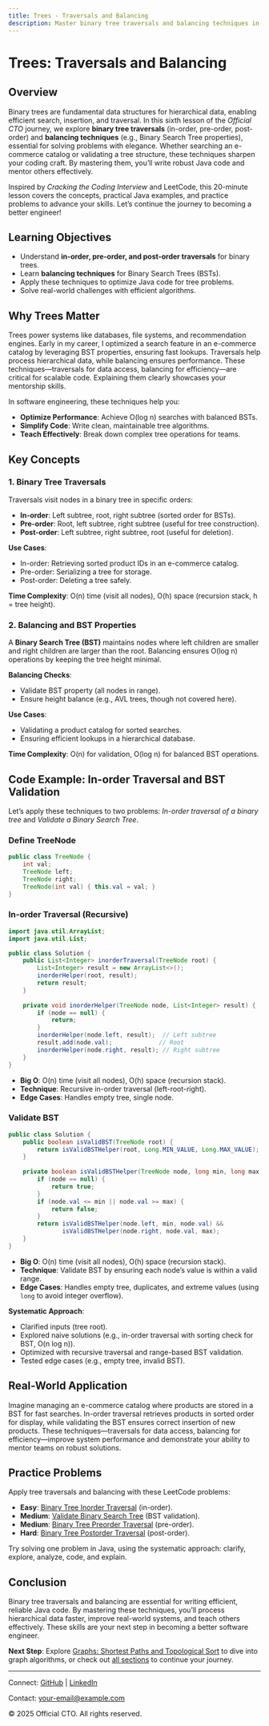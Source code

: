 ```yaml
---
title: Trees - Traversals and Balancing
description: Master binary tree traversals and balancing techniques in Java to solve problems efficiently, with practical examples for better software engineering.
---
```


# Trees: Traversals and Balancing

## Overview
Binary trees are fundamental data structures for hierarchical data, enabling efficient search, insertion, and traversal. In this sixth lesson of the *Official CTO* journey, we explore **binary tree traversals** (in-order, pre-order, post-order) and **balancing techniques** (e.g., Binary Search Tree properties), essential for solving problems with elegance. Whether searching an e-commerce catalog or validating a tree structure, these techniques sharpen your coding craft. By mastering them, you’ll write robust Java code and mentor others effectively.

Inspired by *Cracking the Coding Interview* and LeetCode, this 20-minute lesson covers the concepts, practical Java examples, and practice problems to advance your skills. Let’s continue the journey to becoming a better engineer!

## Learning Objectives
- Understand **in-order, pre-order, and post-order traversals** for binary trees.
- Learn **balancing techniques** for Binary Search Trees (BSTs).
- Apply these techniques to optimize Java code for tree problems.
- Solve real-world challenges with efficient algorithms.

## Why Trees Matter
Trees power systems like databases, file systems, and recommendation engines. Early in my career, I optimized a search feature in an e-commerce catalog by leveraging BST properties, ensuring fast lookups. Traversals help process hierarchical data, while balancing ensures performance. These techniques—traversals for data access, balancing for efficiency—are critical for scalable code. Explaining them clearly showcases your mentorship skills.

In software engineering, these techniques help you:
- **Optimize Performance**: Achieve O(log n) searches with balanced BSTs.
- **Simplify Code**: Write clean, maintainable tree algorithms.
- **Teach Effectively**: Break down complex tree operations for teams.

## Key Concepts
### 1. Binary Tree Traversals
Traversals visit nodes in a binary tree in specific orders:
- **In-order**: Left subtree, root, right subtree (sorted order for BSTs).
- **Pre-order**: Root, left subtree, right subtree (useful for tree construction).
- **Post-order**: Left subtree, right subtree, root (useful for deletion).

**Use Cases**:
- In-order: Retrieving sorted product IDs in an e-commerce catalog.
- Pre-order: Serializing a tree for storage.
- Post-order: Deleting a tree safely.

**Time Complexity**: O(n) time (visit all nodes), O(h) space (recursion stack, h = tree height).

### 2. Balancing and BST Properties
A **Binary Search Tree (BST)** maintains nodes where left children are smaller and right children are larger than the root. Balancing ensures O(log n) operations by keeping the tree height minimal.

**Balancing Checks**:
- Validate BST property (all nodes in range).
- Ensure height balance (e.g., AVL trees, though not covered here).

**Use Cases**:
- Validating a product catalog for sorted searches.
- Ensuring efficient lookups in a hierarchical database.

**Time Complexity**: O(n) for validation, O(log n) for balanced BST operations.

## Code Example: In-order Traversal and BST Validation
Let’s apply these techniques to two problems: *In-order traversal of a binary tree* and *Validate a Binary Search Tree*.

### Define TreeNode
```java
public class TreeNode {
    int val;
    TreeNode left;
    TreeNode right;
    TreeNode(int val) { this.val = val; }
}
```

### In-order Traversal (Recursive)
```java
import java.util.ArrayList;
import java.util.List;

public class Solution {
    public List<Integer> inorderTraversal(TreeNode root) {
        List<Integer> result = new ArrayList<>();
        inorderHelper(root, result);
        return result;
    }
    
    private void inorderHelper(TreeNode node, List<Integer> result) {
        if (node == null) {
            return;
        }
        inorderHelper(node.left, result);  // Left subtree
        result.add(node.val);             // Root
        inorderHelper(node.right, result); // Right subtree
    }
}
```
- **Big O**: O(n) time (visit all nodes), O(h) space (recursion stack).
- **Technique**: Recursive in-order traversal (left-root-right).
- **Edge Cases**: Handles empty tree, single node.

### Validate BST
```java
public class Solution {
    public boolean isValidBST(TreeNode root) {
        return isValidBSTHelper(root, Long.MIN_VALUE, Long.MAX_VALUE);
    }
    
    private boolean isValidBSTHelper(TreeNode node, long min, long max) {
        if (node == null) {
            return true;
        }
        if (node.val <= min || node.val >= max) {
            return false;
        }
        return isValidBSTHelper(node.left, min, node.val) && 
               isValidBSTHelper(node.right, node.val, max);
    }
}
```
- **Big O**: O(n) time (visit all nodes), O(h) space (recursion stack).
- **Technique**: Validate BST by ensuring each node’s value is within a valid range.
- **Edge Cases**: Handles empty tree, duplicates, and extreme values (using `long` to avoid integer overflow).

**Systematic Approach**:
- Clarified inputs (tree root).
- Explored naive solutions (e.g., in-order traversal with sorting check for BST, O(n log n)).
- Optimized with recursive traversal and range-based BST validation.
- Tested edge cases (e.g., empty tree, invalid BST).

## Real-World Application
Imagine managing an e-commerce catalog where products are stored in a BST for fast searches. In-order traversal retrieves products in sorted order for display, while validating the BST ensures correct insertion of new products. These techniques—traversals for data access, balancing for efficiency—improve system performance and demonstrate your ability to mentor teams on robust solutions.

## Practice Problems
Apply tree traversals and balancing with these LeetCode problems:
- **Easy**: [Binary Tree Inorder Traversal](https://leetcode.com/problems/binary-tree-inorder-traversal/) (in-order).
- **Medium**: [Validate Binary Search Tree](https://leetcode.com/problems/validate-binary-search-tree/) (BST validation).
- **Medium**: [Binary Tree Preorder Traversal](https://leetcode.com/problems/binary-tree-preorder-traversal/) (pre-order).
- **Hard**: [Binary Tree Postorder Traversal](https://leetcode.com/problems/binary-tree-postorder-traversal/) (post-order).

Try solving one problem in Java, using the systematic approach: clarify, explore, analyze, code, and explain.

## Conclusion
Binary tree traversals and balancing are essential for writing efficient, reliable Java code. By mastering these techniques, you’ll process hierarchical data faster, improve real-world systems, and teach others effectively. These skills are your next step in becoming a better software engineer.

**Next Step**: Explore [Graphs: Shortest Paths and Topological Sort](/interview-section/algorithms/graphs-shortest-paths-topological-sort) to dive into graph algorithms, or check out [all sections](/interview-section/) to continue your journey.

---

<footer>
  <p>Connect: <a href="https://github.com/your-profile">GitHub</a> | <a href="https://linkedin.com/in/your-profile">LinkedIn</a></p>
  <p>Contact: <a href="mailto:your-email@example.com">your-email@example.com</a></p>
  <p>&copy; 2025 Official CTO. All rights reserved.</p>
</footer>